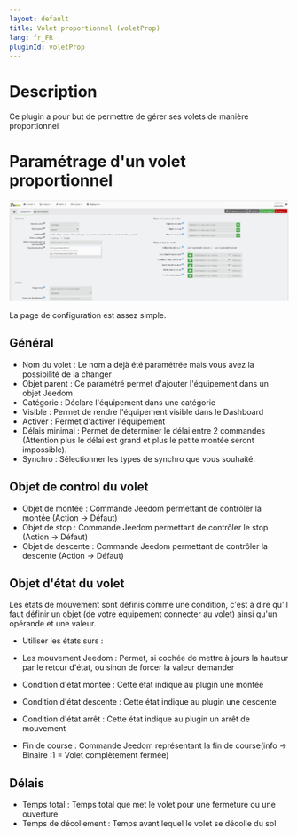 ```yaml
---
layout: default
title: Volet proportionnel (voletProp)
lang: fr_FR
pluginId: voletProp
---
```


Description
===
Ce plugin a pour but de permettre de gérer ses volets de manière proportionnel

Paramétrage d'un volet proportionnel
===

![introduction01](../images/Configuration.jpg)

La page de configuration est assez simple.

Général
---

* Nom du volet : Le nom a déjà été paramétrée mais vous avez la possibilité de la changer
* Objet parent : Ce paramétré permet d'ajouter l'équipement dans un objet Jeedom
* Catégorie : Déclare l'équipement dans une catégorie
* Visible : Permet de rendre l'équipement visible dans le Dashboard
* Activer : Permet d'activer l'équipement
* Délais minimal : Permet de déterminer le délai entre 2 commandes (Attention plus le délai est grand et plus le petite montée seront impossible).
* Synchro : Sélectionner les types de synchro que vous souhaité.

Objet de control du volet
---

* Objet de montée : Commande Jeedom permettant de contrôler la montée (Action -> Défaut)
* Objet de stop  : Commande Jeedom permettant de contrôler le stop (Action -> Défaut)
* Objet de descente : Commande Jeedom permettant de contrôler la descente (Action -> Défaut)

Objet d'état du volet
---

Les états de mouvement sont définis comme une condition, c'est à dire qu'il faut définir un objet (de votre équipement connecter au volet) ainsi qu'un opérande et une valeur.
* Utiliser les états surs :
 * Les mouvement Jeedom : Permet, si cochée de mettre à jours la hauteur par le retour d'état, ou sinon de forcer la valeur demander

* Condition d'état montée : Cette état indique au plugin une montée
* Condition d'état descente  : Cette état indique au plugin une descente
* Condition d'état arrêt  : Cette état indique au plugin un arrêt de mouvement

* Fin de course  :  Commande Jeedom représentant la fin de course(info -> Binaire :1 = Volet complètement fermée)

Délais
---

* Temps total : Temps total que met le volet pour une fermeture ou une ouverture
* Temps de décollement : Temps avant lequel le volet se décolle du sol
